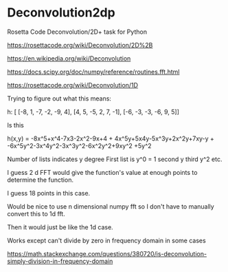 # Deconvolution2dp
Rosetta Code Deconvolution/2D+ task for Python

https://rosettacode.org/wiki/Deconvolution/2D%2B

https://en.wikipedia.org/wiki/Deconvolution

https://docs.scipy.org/doc/numpy/reference/routines.fft.html

https://rosettacode.org/wiki/Deconvolution/1D

Trying to figure out what this means:

h: [
      [-8, 1, -7, -2, -9, 4], 
      [4, 5, -5, 2, 7, -1], 
      [-6, -3, -3, -6, 9, 5]]
      
Is this

h(x,y) = -8x^5+x^4-7x3-2x^2-9x+4 +
         4x^5y+5x4y-5x^3y+2x^2y+7xy-y +
         -6x^5y^2-3x^4y^2-3x^3y^2-6x^2y^2+9xy^2 +5y^2
         
Number of lists indicates y degree
First list is y^0 = 1
second y
third y^2
etc.

I guess 2 d FFT would give the function's value at enough
points to determine the function.

I guess 18 points in this case.

Would be nice to use n dimensional numpy fft
so I don't have to manually convert this to
1d fft.

Then it would just be like the 1d case.

Works except can't divide by zero in frequency domain in some
cases

https://math.stackexchange.com/questions/380720/is-deconvolution-simply-division-in-frequency-domain

